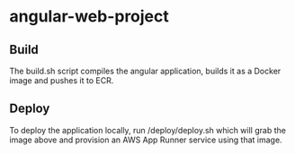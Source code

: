 # angular-web-project

## Build

The build.sh script compiles the angular application, builds it as a Docker image and pushes it to ECR.

## Deploy

To deploy the application locally, run /deploy/deploy.sh which will grab the image above and provision an AWS App Runner service using that image.

